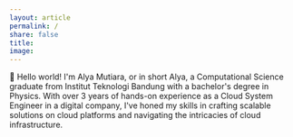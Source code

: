 ```yaml
---
layout: article
permalink: /
share: false
title: 
image:
---
```


👋 Hello world! I'm Alya Mutiara, or in short Alya, a Computational Science graduate from Institut Teknologi Bandung with a bachelor's degree in Physics. With over 3 years of hands-on experience as a Cloud System Engineer in a digital company, I've honed my skills in crafting scalable solutions on cloud platforms and navigating the intricacies of cloud infrastructure.

